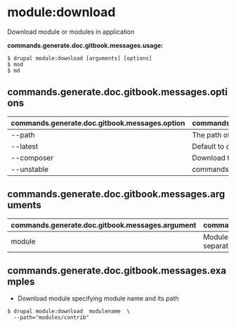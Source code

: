 # module:download
Download module or modules in application

**commands.generate.doc.gitbook.messages.usage:**
```
$ drupal module:download [arguments] [options]
$ mod  
$ md  
```

## commands.generate.doc.gitbook.messages.options
commands.generate.doc.gitbook.messages.option | commands.generate.doc.gitbook.messages.details
-------|-------------
--path | The path of the contrib project
--latest | Default to download most recent version
--composer | Download the module using Composer
--unstable | commands.module.install.options.unstable

## commands.generate.doc.gitbook.messages.arguments
commands.generate.doc.gitbook.messages.argument | commands.generate.doc.gitbook.messages.details
---------|-------------
module | Module or modules to be enabled should be separated by a space

## commands.generate.doc.gitbook.messages.examples
* Download module specifying module name and its path
```
$ drupal module:download  modulename  \
  --path="modules/contrib"

```
